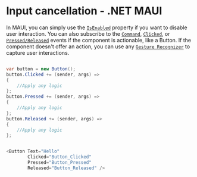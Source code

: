 # Input cancellation - .NET MAUI

In MAUI, you can simply use the [`IsEnabled`](https://learn.microsoft.com/en-us/dotnet/api/microsoft.maui.controls.visualelement.isenabled) property if you want to disable user interaction. You can also subscribe to the [`Command`](https://learn.microsoft.com/en-us/dotnet/maui/user-interface/controls/button#use-the-command-interface), [`Clicked`](https://learn.microsoft.com/en-us/dotnet/maui/user-interface/controls/button), or [`Pressed/Released`](https://learn.microsoft.com/en-us/dotnet/maui/user-interface/controls/button#press-and-release-the-button) events if the component is actionable, like a Button. If the component doesn't offer an action, you can use any [`Gesture Recognizer`](https://learn.microsoft.com/en-us/dotnet/maui/fundamentals/gestures/drag-and-drop) to capture user interactions.

```csharp

var button = new Button();
button.Clicked += (sender, args) =>
{
    //Apply any logic
};
button.Pressed += (sender, args) =>
{
    //Apply any logic
};
button.Released += (sender, args) =>
{
    //Apply any logic
};

```

```csharp

<Button Text="Hello"
        Clicked="Button_Clicked"
        Pressed="Button_Pressed"
        Released="Button_Released" />
```
